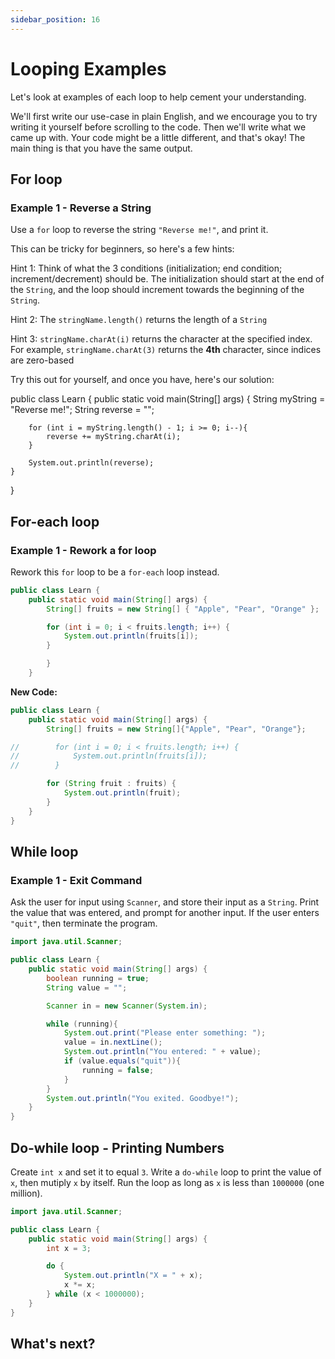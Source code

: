 ```yaml
---
sidebar_position: 16
---
```


# Looping Examples

Let's look at examples of each loop to help cement your understanding.

We'll first write our use-case in plain English, and we encourage you to try writing it yourself before scrolling to the code. Then we'll write what we came up with. Your code might be a little different, and that's okay! The main thing is that you have the same output.

## For loop

### Example 1 - Reverse a String

Use a `for` loop to reverse the string `"Reverse me!"`, and print it.

This can be tricky for beginners, so here's a few hints:

Hint 1: Think of what the 3 conditions (initialization; end condition; increment/decrement) should be. The initialization should start at the end of the `String`, and the loop should increment towards the beginning of the `String`.

Hint 2: The `stringName.length()` returns the length of a `String`

Hint 3: `stringName.charAt(i)` returns the character at the specified index. For example, `stringName.charAt(3)` returns the **4th** character, since indices are zero-based

Try this out for yourself, and once you have, here's our solution:

public class Learn {
public static void main(String[] args) {
String myString = "Reverse me!";
String reverse = "";

        for (int i = myString.length() - 1; i >= 0; i--){
            reverse += myString.charAt(i);
        }

        System.out.println(reverse);
    }

}

## For-each loop

### Example 1 - Rework a for loop

Rework this `for` loop to be a `for-each` loop instead.

```java
public class Learn {
    public static void main(String[] args) {
        String[] fruits = new String[] { "Apple", "Pear", "Orange" };

        for (int i = 0; i < fruits.length; i++) {
            System.out.println(fruits[i]);
        }

        }
    }
```

**New Code:**

```java
public class Learn {
    public static void main(String[] args) {
        String[] fruits = new String[]{"Apple", "Pear", "Orange"};

//        for (int i = 0; i < fruits.length; i++) {
//            System.out.println(fruits[i]);
//        }

        for (String fruit : fruits) {
            System.out.println(fruit);
        }
    }
}


```

## While loop

### Example 1 - Exit Command

Ask the user for input using `Scanner`, and store their input as a `String`. Print the value that was entered, and prompt for another input. If the user enters `"quit"`, then terminate the program.

```java
import java.util.Scanner;

public class Learn {
    public static void main(String[] args) {
        boolean running = true;
        String value = "";

        Scanner in = new Scanner(System.in);

        while (running){
            System.out.print("Please enter something: ");
            value = in.nextLine();
            System.out.println("You entered: " + value);
            if (value.equals("quit")){
                running = false;
            }
        }
        System.out.println("You exited. Goodbye!");
    }
}


```

## Do-while loop - Printing Numbers

Create `int x` and set it to equal `3`. Write a `do-while` loop to print the value of `x`, then mutiply `x` by itself. Run the loop as long as `x` is less than `1000000` (one million).

```java
import java.util.Scanner;

public class Learn {
    public static void main(String[] args) {
        int x = 3;

        do {
            System.out.println("X = " + x);
            x *= x;
        } while (x < 1000000);
    }
}
```

## What's next?
